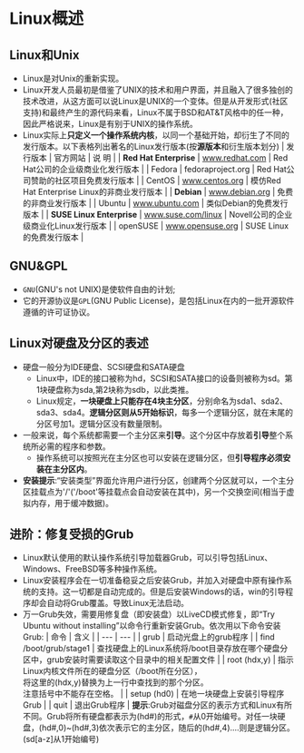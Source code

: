 # Linux概述
## Linux和Unix
- Linux是对Unix的重新实现。
- Linux开发人员最初是借鉴了UNIX的技术和用户界面，并且融入了很多独创的技术改进，从这方面可以说Linux是UNIX的一个变体。但是从开发形式(社区支持)和最终产生的源代码来看，Linux不属于BSD和AT&T风格中的任一种，因此严格说来，Linux是有别于UNIX的操作系统。
- Linux实际上**只定义一个操作系统内核**，以同一个基础开始，却衍生了不同的发行版本。以下表格列出著名的Linux发行版本(按**源版本**和衍生版本划分)
| 发行版本 | 官方网站 | 说 明 |
| **Red Hat Enterprise** | www.redhat.com | Red Hat公司的企业级商业化发行版本 |
| Fedora | fedoraproject.org | Red Hat公司赞助的社区项目免费发行版本 |
| CentOS | www.centos.org | 模仿Red Hat Enterprise Linux的非商业发行版本 |
| **Debian** | www.debian.org | 免费的非商业发行版本 |
| Ubuntu | www.ubuntu.com | 类似Debian的免费发行版本 |
| **SUSE Linux Enterprise** | www.suse.com/linux | Novell公司的企业级商业化Linux发行版本 |
| openSUSE | www.opensuse.org | SUSE Linux的免费发行版本 |

## GNU&GPL
- `GNU`(GNU's not UNIX)是使软件自由的计划;
- 它的开源协议是`GPL`(GNU Public License)，是包括Linux在内的一批开源软件遵循的许可证协议。
## Linux对硬盘及分区的表述
- 硬盘一般分为IDE硬盘、SCSI硬盘和SATA硬盘
  - Linux中，IDE的接口被称为hd，SCSI和SATA接口的设备则被称为sd。第1块硬盘称为sda,第2块称为sdb，以此类推。
  - Linux规定，**一块硬盘上只能存在4块主分区**，分别命名为sda1、sda2、sda3、sda4。**逻辑分区则从5开始标识**，每多一个逻辑分区，就在末尾的分区号加1。逻辑分区没有数量限制。
- 一般来说，每个系统都需要一个主分区来**引导**。这个分区中存放着**引导**整个系统所必需的程序和参数。
  - 操作系统可以按照光在主分区也可以安装在逻辑分区，但**引导程序必须安装在主分区内**。
- **安装提示**:“安装类型”界面允许用户进行分区，创建两个分区就可以，一个主分区挂载点为'/'('/boot'等挂载点会自动安装在其中)，另一个交换空间(相当于虚拟内存，用于缓冲数据)。
## 进阶：修复受损的Grub
- Linux默认使用的默认操作系统引导加载器Grub，可以引导包括Linux、Windows、FreeBSD等多种操作系统。
- Linux安装程序会在一切准备稳妥之后安装Grub，并加入对硬盘中原有操作系统的支持。这一切都是自动完成的。但是后安装Windows的话，win的引导程序却会自动将Grub覆盖。导致Linux无法启动。
- 万一Grub失效，需要用修复盘（即安装盘）以LiveCD模式修复，即“Try Ubuntu without installing”以命令行重新安装Grub。依次用以下命令安装Grub:
| 命令 | 含义 |
| --- | --- |
| grub | 启动光盘上的grub程序 |
| find /boot/grub/stage1 | 查找硬盘上的Linux系统将/boot目录存放在哪个硬盘分区中，grub安装时需要读取这个目录中的相关配置文件 |
| root (hdx,y) | 指示Linux内核文件所在的硬盘分区（/boot所在分区），<br>将这里的(hdx,y)替换为上一行中查找到的那个分区。<br>注意括号中不能存在空格。 |
| setup (hd0) | 在地一块硬盘上安装引导程序Grub |
| quit | 退出Grub程序 |
**提示**:Grub对磁盘分区的表示方式和Linux有所不同。Grub将所有硬盘都表示为(hd#)的形式，`#`从0开始编号。对任一块硬盘，(hd#,0)~(hd#,3)依次表示它的主分区，随后的(hd#,4)....则是逻辑分区。(sd[a-z]从1开始编号)
